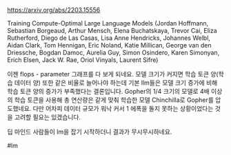 https://arxiv.org/abs/2203.15556

Training Compute-Optimal Large Language Models (Jordan Hoffmann, Sebastian Borgeaud, Arthur Mensch, Elena Buchatskaya, Trevor Cai, Eliza Rutherford, Diego de Las Casas, Lisa Anne Hendricks, Johannes Welbl, Aidan Clark, Tom Hennigan, Eric Noland, Katie Millican, George van den Driessche, Bogdan Damoc, Aurelia Guy, Simon Osindero, Karen Simonyan, Erich Elsen, Jack W. Rae, Oriol Vinyals, Laurent Sifre)

이젠 flops - parameter 그래프를 다 보게 되네요. 모델 크기가 커지면 학습 토큰 양(학습 데이터 양) 또한 같은 비율로 늘어나야 하는데 기본 llm들은 모델 크기 증가에 비해 학습 토큰 양의 증가가 부족했다는 결론입니다. Gopher의 1/4 크기의 모델로 4배 이상의 학습 토큰을 사용해 총 연산량은 같게 맞춰 학습한 모델 Chinchilla로 Gopher를 압도했네요. 다만 어차피 데이터 규모가 워낙 커서 1 에폭을 돌지 못하는 상황이었다는 것을 고려할 필요는 있겠습니다.

딥 마인드 사람들이 lm을 잡기 시작하더니 결과가 무시무시하네요.

#lm 